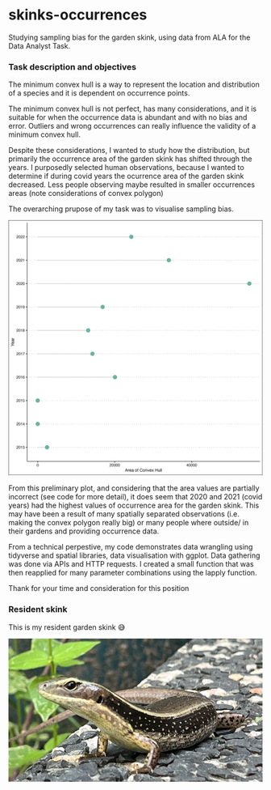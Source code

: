# skinks-occurrences
Studying sampling bias for the garden skink, using data from ALA for the Data Analyst Task. 

### Task description and objectives
The minimum convex hull is a way to represent the location and distribution of a species and it is dependent on occurrence points. 

The minimum convex hull is not perfect, has many considerations, and it is suitable for when the occurrence data is abundant and with no bias and error. Outliers and wrong occurrences can really influence the validity of a minimum convex hull. 

Despite these considerations, I wanted to study how the distribution, but primarily the occurrence area of the garden skink has shifted through the years. I purposedly selected human observations, because I wanted to determine if during covid years the ocurrence area of the garden skink decreased. Less people observing maybe resulted in smaller occurrences areas (note considerations of convex polygon)

The overarching prupose of my task was to visualise sampling bias. 

![figure1](outputs/convex_hull_garden_skink_through_years.png)

From this preliminary plot, and considering that the area values are partially incorrect (see code for more detail), it does seem that 2020 and 2021 (covid years) had the highest values of occurrence area for the garden skink. This may have been a result of many spatially separated observations (i.e. making the convex polygon really big) or many people where outside/ in their gardens and providing occurrence data.

From a technical perpestive, my code demonstrates data wrangling using tidyverse and spatial libraries, data visualisation with ggplot. Data gathering was done via APIs and HTTP requests. I created a small function that was then reapplied for many parameter combinations using the lapply function. 

Thank for your time and consideration for this position


### Resident skink

This is my resident garden skink 😅

![figure2](outputs/residen_skink.png)



